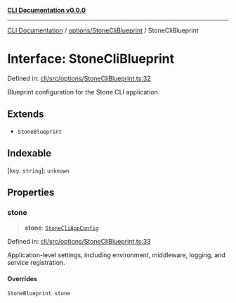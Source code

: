 [**CLI Documentation v0.0.0**](../../../README.md)

***

[CLI Documentation](../../../modules.md) / [options/StoneCliBlueprint](../README.md) / StoneCliBlueprint

# Interface: StoneCliBlueprint

Defined in: [cli/src/options/StoneCliBlueprint.ts:32](https://github.com/stonemjs/cli/blob/918c4879f2a7715f30d46038936ca1a10bb41202/src/options/StoneCliBlueprint.ts#L32)

Blueprint configuration for the Stone CLI application.

## Extends

- `StoneBlueprint`

## Indexable

\[`key`: `string`\]: `unknown`

## Properties

### stone

> **stone**: [`StoneCliAppConfig`](StoneCliAppConfig.md)

Defined in: [cli/src/options/StoneCliBlueprint.ts:33](https://github.com/stonemjs/cli/blob/918c4879f2a7715f30d46038936ca1a10bb41202/src/options/StoneCliBlueprint.ts#L33)

Application-level settings, including environment, middleware, logging, and service registration.

#### Overrides

`StoneBlueprint.stone`
